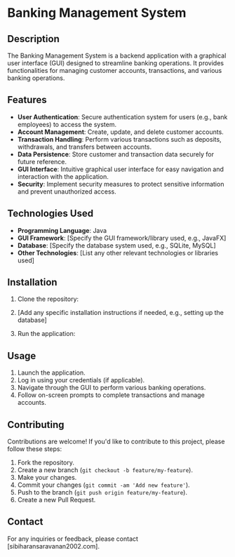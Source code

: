 # Banking Management System

## Description

The Banking Management System is a backend application with a graphical user interface (GUI) designed to streamline banking operations. It provides functionalities for managing customer accounts, transactions, and various banking operations.

## Features

- **User Authentication**: Secure authentication system for users (e.g., bank employees) to access the system.
- **Account Management**: Create, update, and delete customer accounts.
- **Transaction Handling**: Perform various transactions such as deposits, withdrawals, and transfers between accounts.
- **Data Persistence**: Store customer and transaction data securely for future reference.
- **GUI Interface**: Intuitive graphical user interface for easy navigation and interaction with the application.
- **Security**: Implement security measures to protect sensitive information and prevent unauthorized access.

## Technologies Used

- **Programming Language**: Java
- **GUI Framework**: [Specify the GUI framework/library used, e.g., JavaFX]
- **Database**: [Specify the database system used, e.g., SQLite, MySQL]
- **Other Technologies**: [List any other relevant technologies or libraries used]

## Installation

1. Clone the repository:


2. [Add any specific installation instructions if needed, e.g., setting up the database]

3. Run the application:


## Usage

1. Launch the application.
2. Log in using your credentials (if applicable).
3. Navigate through the GUI to perform various banking operations.
4. Follow on-screen prompts to complete transactions and manage accounts.

## Contributing

Contributions are welcome! If you'd like to contribute to this project, please follow these steps:

1. Fork the repository.
2. Create a new branch (`git checkout -b feature/my-feature`).
3. Make your changes.
4. Commit your changes (`git commit -am 'Add new feature'`).
5. Push to the branch (`git push origin feature/my-feature`).
6. Create a new Pull Request.

## Contact

For any inquiries or feedback, please contact [sibiharansaravanan2002.com].

